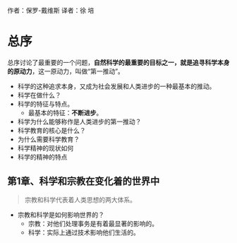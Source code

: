 作者：保罗-戴维斯
译者：徐 培
# 总序
总序讨论了最重要的一个问题，**自然科学的最重要的目标之一，就是追寻科学本身的原动力**，这一原动力，叫做“第一推动”。
- 科学的这种追求本身，又成为社会发展和人类进步的一种最基本的推动。
- 科学在做什么？
- 科学的特征与特点。
  - 最基本的特征：**不断进步**。
- 科学为什么能够称作是人类进步的第一推动？
- 科学教育的核心是什么？
- 为什么需要科学教育？
- 科学精神的现状如何
- 科学的精神的特点


## 第1章、科学和宗教在变化着的世界中
> 宗教和科学代表着人类思想的两大体系。
- 宗教和科学是如何影响世界的？
  - 宗教：对他们处理事务是有着最显著的影响的。
  - 科学：实际上通过技术影响他们生活的。


